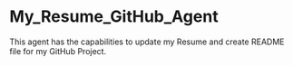 # My_Resume_GitHub_Agent
This agent has the capabilities to update my Resume and create README file for my GitHub Project.
